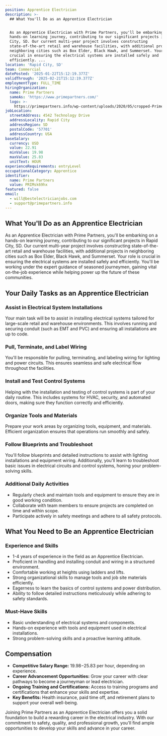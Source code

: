 ```yaml
---
position: Apprentice Electrician
description: >-
  ## What You'll Do as an Apprentice Electrician


  As an Apprentice Electrician with Prime Partners, you'll be embarking on a
  hands-on learning journey, contributing to our significant projects in Rapid
  City, SD. Our current multi-year project involves constructing
  state-of-the-art retail and warehouse facilities, with additional projects in
  neighboring cities such as Box Elder, Black Hawk, and Summerset. Your role is
  crucial in ensuring the electrical systems are installed safely and
  efficiently. ...
location: 'Rapid City, SD'
team: Commercial
datePosted: '2025-01-22T15:12:19.377Z'
validThrough: '2025-02-21T15:12:19.377Z'
employmentType: FULL_TIME
hiringOrganization:
  name: Prime Partners
  sameAs: 'https://www.primepartners.com/'
  logo: >-
    https://primepartners.info/wp-content/uploads/2020/05/cropped-Prime-Partners-Logo-NO-BG-1.png
jobLocation:
  streetAddress: 4542 Technology Drive
  addressLocality: Rapid City
  addressRegion: SD
  postalCode: '57701'
  addressCountry: USA
baseSalary:
  currency: USD
  value: 22.91
  minValue: 19.98
  maxValue: 25.83
  unitText: HOUR
experienceRequirements: entryLevel
occupationalCategory: Apprentice
identifier:
  name: Prime Partners
  value: PRIMsk69hx
featured: false
email:
  - will@bestelectricianjobs.com
  - support@primepartners.info
---
```




## What You'll Do as an Apprentice Electrician

As an Apprentice Electrician with Prime Partners, you'll be embarking on a hands-on learning journey, contributing to our significant projects in Rapid City, SD. Our current multi-year project involves constructing state-of-the-art retail and warehouse facilities, with additional projects in neighboring cities such as Box Elder, Black Hawk, and Summerset. Your role is crucial in ensuring the electrical systems are installed safely and efficiently. You'll be working under the expert guidance of seasoned journeymen, gaining vital on-the-job experience while helping power up the future of these communities.

## Your Daily Tasks as an Apprentice Electrician

### Assist in Electrical System Installations

Your main task will be to assist in installing electrical systems tailored for large-scale retail and warehouse environments. This involves running and securing conduit (such as EMT and PVC) and ensuring all installations are up to code.

### Pull, Terminate, and Label Wiring

You'll be responsible for pulling, terminating, and labeling wiring for lighting and power circuits. This ensures seamless and safe electrical flow throughout the facilities.

### Install and Test Control Systems

Helping with the installation and testing of control systems is part of your daily routine. This includes systems for HVAC, security, and automated doors, making sure they function correctly and efficiently.

### Organize Tools and Materials

Prepare your work areas by organizing tools, equipment, and materials. Efficient organization ensures that operations run smoothly and safely.

### Follow Blueprints and Troubleshoot

You'll follow blueprints and detailed instructions to assist with lighting installations and equipment wiring. Additionally, you'll learn to troubleshoot basic issues in electrical circuits and control systems, honing your problem-solving skills.

### Additional Daily Activities

- Regularly check and maintain tools and equipment to ensure they are in good working condition.
- Collaborate with team members to ensure projects are completed on time and within scope.
- Participate actively in safety meetings and adhere to all safety protocols.

## What You Need to Be an Apprentice Electrician

### Experience and Skills

- 1-4 years of experience in the field as an Apprentice Electrician.
- Proficient in handling and installing conduit and wiring in a structured environment.
- Comfortable working at heights using ladders and lifts.
- Strong organizational skills to manage tools and job site materials efficiently.
- Eagerness to learn the basics of control systems and power distribution.
- Ability to follow detailed instructions meticulously while adhering to safety standards.

### Must-Have Skills

- Basic understanding of electrical systems and components.
- Hands-on experience with tools and equipment used in electrical installations.
- Strong problem-solving skills and a proactive learning attitude.

## Compensation

- **Competitive Salary Range:** $19.98-$25.83 per hour, depending on experience.
- **Career Advancement Opportunities:** Grow your career with clear pathways to become a journeyman or lead electrician.
- **Ongoing Training and Certifications:** Access to training programs and certifications that enhance your skills and expertise.
- **Key Benefits:** Health insurance, paid time off, and retirement plans to support your overall well-being.

Joining Prime Partners as an Apprentice Electrician offers you a solid foundation to build a rewarding career in the electrical industry. With our commitment to safety, quality, and professional growth, you'll find ample opportunities to develop your skills and advance in your career.